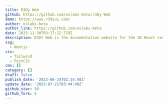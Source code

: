 ```yaml
---
title: R3Dy Web
github: https://github.com/oslabs-beta/r3Dy-Web
demo: https://www.r3dyui.com/
author: oslabs-beta
author_link: https://github.com/oslabs-beta
date: 2023-11-30T03:17:12.719Z
description: R3DY Web is the documentation website for the 3D React component library R3DY.
ssg:
  - Nextjs
css:
  - Tailwind
  - PostCSS
cms: []
category: []
draft: false
publish_date: '2023-06-24T02:14:48Z'
update_date: '2023-07-21T03:44:49Z'
github_star: 30
github_fork: 4
---
```

